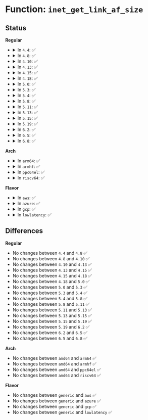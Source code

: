 # Function: <code>inet_get_link_af_size</code>

## Status
<b>Regular</b>
<ul>
<li>
<details>
<summary>In <code>4.4</code>: ✅</summary>

```c
size_t inet_get_link_af_size(const struct net_device *dev, u32 ext_filter_mask);
```

**Collision:** Unique Static

**Inline:** No

**Transformation:** False

**Instances:**

```
In net/ipv4/devinet.c (ffffffff8178f590)
Location: net/ipv4/devinet.c:1647
Inline: False
```
**Symbols:**

```
ffffffff8178f590-ffffffff8178f5af: inet_get_link_af_size (STB_LOCAL)
```
</details>
</li>
<li>
<details>
<summary>In <code>4.8</code>: ✅</summary>

```c
size_t inet_get_link_af_size(const struct net_device *dev, u32 ext_filter_mask);
```

**Collision:** Unique Static

**Inline:** No

**Transformation:** False

**Instances:**

```
In net/ipv4/devinet.c (ffffffff817fcb30)
Location: net/ipv4/devinet.c:1673
Inline: False
```
**Symbols:**

```
ffffffff817fcb30-ffffffff817fcb4f: inet_get_link_af_size (STB_LOCAL)
```
</details>
</li>
<li>
<details>
<summary>In <code>4.10</code>: ✅</summary>

```c
size_t inet_get_link_af_size(const struct net_device *dev, u32 ext_filter_mask);
```

**Collision:** Unique Static

**Inline:** No

**Transformation:** False

**Instances:**

```
In net/ipv4/devinet.c (ffffffff8182da90)
Location: net/ipv4/devinet.c:1673
Inline: False
```
**Symbols:**

```
ffffffff8182da90-ffffffff8182daaf: inet_get_link_af_size (STB_LOCAL)
```
</details>
</li>
<li>
<details>
<summary>In <code>4.13</code>: ✅</summary>

```c
size_t inet_get_link_af_size(const struct net_device *dev, u32 ext_filter_mask);
```

**Collision:** Unique Static

**Inline:** No

**Transformation:** False

**Instances:**

```
In net/ipv4/devinet.c (ffffffff8184ef70)
Location: net/ipv4/devinet.c:1713
Inline: False
```
**Symbols:**

```
ffffffff8184ef70-ffffffff8184ef8f: inet_get_link_af_size (STB_LOCAL)
```
</details>
</li>
<li>
<details>
<summary>In <code>4.15</code>: ✅</summary>

```c
size_t inet_get_link_af_size(const struct net_device *dev, u32 ext_filter_mask);
```

**Collision:** Unique Static

**Inline:** No

**Transformation:** False

**Instances:**

```
In net/ipv4/devinet.c (ffffffff818cece0)
Location: net/ipv4/devinet.c:1722
Inline: False
```
**Symbols:**

```
ffffffff818cece0-ffffffff818cecff: inet_get_link_af_size (STB_LOCAL)
```
</details>
</li>
<li>
<details>
<summary>In <code>4.18</code>: ✅</summary>

```c
size_t inet_get_link_af_size(const struct net_device *dev, u32 ext_filter_mask);
```

**Collision:** Unique Static

**Inline:** No

**Transformation:** False

**Instances:**

```
In net/ipv4/devinet.c (ffffffff81925130)
Location: net/ipv4/devinet.c:1732
Inline: False
```
**Symbols:**

```
ffffffff81925130-ffffffff8192514f: inet_get_link_af_size (STB_LOCAL)
```
</details>
</li>
<li>
<details>
<summary>In <code>5.0</code>: ✅</summary>

```c
size_t inet_get_link_af_size(const struct net_device *dev, u32 ext_filter_mask);
```

**Collision:** Unique Static

**Inline:** No

**Transformation:** False

**Instances:**

```
In net/ipv4/devinet.c (ffffffff81953f40)
Location: net/ipv4/devinet.c:1865
Inline: False
```
**Symbols:**

```
ffffffff81953f40-ffffffff81953f5e: inet_get_link_af_size (STB_LOCAL)
```
</details>
</li>
<li>
<details>
<summary>In <code>5.3</code>: ✅</summary>

```c
size_t inet_get_link_af_size(const struct net_device *dev, u32 ext_filter_mask);
```

**Collision:** Unique Static

**Inline:** No

**Transformation:** False

**Instances:**

```
In net/ipv4/devinet.c (ffffffff819b8850)
Location: net/ipv4/devinet.c:1917
Inline: False
```
**Symbols:**

```
ffffffff819b8850-ffffffff819b886e: inet_get_link_af_size (STB_LOCAL)
```
</details>
</li>
<li>
<details>
<summary>In <code>5.4</code>: ✅</summary>

```c
size_t inet_get_link_af_size(const struct net_device *dev, u32 ext_filter_mask);
```

**Collision:** Unique Static

**Inline:** No

**Transformation:** False

**Instances:**

```
In net/ipv4/devinet.c (ffffffff819ef550)
Location: net/ipv4/devinet.c:1912
Inline: False
```
**Symbols:**

```
ffffffff819ef550-ffffffff819ef56e: inet_get_link_af_size (STB_LOCAL)
```
</details>
</li>
<li>
<details>
<summary>In <code>5.8</code>: ✅</summary>

```c
size_t inet_get_link_af_size(const struct net_device *dev, u32 ext_filter_mask);
```

**Collision:** Unique Static

**Inline:** No

**Transformation:** False

**Instances:**

```
In net/ipv4/devinet.c (ffffffff81add4a0)
Location: net/ipv4/devinet.c:1918
Inline: False
```
**Symbols:**

```
ffffffff81add4a0-ffffffff81add4c1: inet_get_link_af_size (STB_LOCAL)
```
</details>
</li>
<li>
<details>
<summary>In <code>5.11</code>: ✅</summary>

```c
size_t inet_get_link_af_size(const struct net_device *dev, u32 ext_filter_mask);
```

**Collision:** Unique Static

**Inline:** No

**Transformation:** False

**Instances:**

```
In net/ipv4/devinet.c (ffffffff81aea1c0)
Location: net/ipv4/devinet.c:1917
Inline: False
```
**Symbols:**

```
ffffffff81aea1c0-ffffffff81aea1e1: inet_get_link_af_size (STB_LOCAL)
```
</details>
</li>
<li>
<details>
<summary>In <code>5.13</code>: ✅</summary>

```c
size_t inet_get_link_af_size(const struct net_device *dev, u32 ext_filter_mask);
```

**Collision:** Unique Static

**Inline:** No

**Transformation:** False

**Instances:**

```
In net/ipv4/devinet.c (ffffffff81ad5920)
Location: net/ipv4/devinet.c:1917
Inline: False
```
**Symbols:**

```
ffffffff81ad5920-ffffffff81ad593d: inet_get_link_af_size (STB_LOCAL)
```
</details>
</li>
<li>
<details>
<summary>In <code>5.15</code>: ✅</summary>

```c
size_t inet_get_link_af_size(const struct net_device *dev, u32 ext_filter_mask);
```

**Collision:** Unique Static

**Inline:** No

**Transformation:** False

**Instances:**

```
In net/ipv4/devinet.c (ffffffff81b947e0)
Location: net/ipv4/devinet.c:1917
Inline: False
```
**Symbols:**

```
ffffffff81b947e0-ffffffff81b947fd: inet_get_link_af_size (STB_LOCAL)
```
</details>
</li>
<li>
<details>
<summary>In <code>5.19</code>: ✅</summary>

```c
size_t inet_get_link_af_size(const struct net_device *dev, u32 ext_filter_mask);
```

**Collision:** Unique Static

**Inline:** No

**Transformation:** False

**Instances:**

```
In net/ipv4/devinet.c (ffffffff81d26110)
Location: net/ipv4/devinet.c:1924
Inline: False
```
**Symbols:**

```
ffffffff81d26110-ffffffff81d26133: inet_get_link_af_size (STB_LOCAL)
```
</details>
</li>
<li>
<details>
<summary>In <code>6.2</code>: ✅</summary>

```c
size_t inet_get_link_af_size(const struct net_device *dev, u32 ext_filter_mask);
```

**Collision:** Unique Static

**Inline:** No

**Transformation:** False

**Instances:**

```
In net/ipv4/devinet.c (ffffffff81eed960)
Location: net/ipv4/devinet.c:1925
Inline: False
```
**Symbols:**

```
ffffffff81eed960-ffffffff81eed983: inet_get_link_af_size (STB_LOCAL)
```
</details>
</li>
<li>
<details>
<summary>In <code>6.5</code>: ✅</summary>

```c
size_t inet_get_link_af_size(const struct net_device *dev, u32 ext_filter_mask);
```

**Collision:** Unique Static

**Inline:** No

**Transformation:** False

**Instances:**

```
In net/ipv4/devinet.c (ffffffff81f4d320)
Location: net/ipv4/devinet.c:1928
Inline: False
```
**Symbols:**

```
ffffffff81f4d320-ffffffff81f4d343: inet_get_link_af_size (STB_LOCAL)
```
</details>
</li>
<li>
<details>
<summary>In <code>6.8</code>: ✅</summary>

```c
size_t inet_get_link_af_size(const struct net_device *dev, u32 ext_filter_mask);
```

**Collision:** Unique Static

**Inline:** No

**Transformation:** False

**Instances:**

```
In net/ipv4/devinet.c (ffffffff82013430)
Location: net/ipv4/devinet.c:1959
Inline: False
```
**Symbols:**

```
ffffffff82013430-ffffffff82013453: inet_get_link_af_size (STB_LOCAL)
```
</details>
</li>
</ul>
<b>Arch</b>
<ul>
<li>
<details>
<summary>In <code>arm64</code>: ✅</summary>

```c
size_t inet_get_link_af_size(const struct net_device *dev, u32 ext_filter_mask);
```

**Collision:** Unique Static

**Inline:** No

**Transformation:** False

**Instances:**

```
In net/ipv4/devinet.c (ffff800010ca53c0)
Location: net/ipv4/devinet.c:1912
Inline: False
```
**Symbols:**

```
ffff800010ca53c0-ffff800010ca53f4: inet_get_link_af_size (STB_LOCAL)
```
</details>
</li>
<li>
<details>
<summary>In <code>armhf</code>: ✅</summary>

```c
size_t inet_get_link_af_size(const struct net_device *dev, u32 ext_filter_mask);
```

**Collision:** Unique Static

**Inline:** No

**Transformation:** False

**Instances:**

```
In net/ipv4/devinet.c (c0db1c28)
Location: net/ipv4/devinet.c:1912
Inline: False
```
**Symbols:**

```
c0db1c28-c0db1c4c: inet_get_link_af_size (STB_LOCAL)
```
</details>
</li>
<li>
<details>
<summary>In <code>ppc64el</code>: ✅</summary>

```c
size_t inet_get_link_af_size(const struct net_device *dev, u32 ext_filter_mask);
```

**Collision:** Unique Static

**Inline:** No

**Transformation:** False

**Instances:**

```
In net/ipv4/devinet.c (c000000000db9150)
Location: net/ipv4/devinet.c:1912
Inline: False
```
**Symbols:**

```
c000000000db9150-c000000000db916c: inet_get_link_af_size (STB_LOCAL)
```
</details>
</li>
<li>
<details>
<summary>In <code>riscv64</code>: ✅</summary>

```c
size_t inet_get_link_af_size(const struct net_device *dev, u32 ext_filter_mask);
```

**Collision:** Unique Static

**Inline:** No

**Transformation:** False

**Instances:**

```
In net/ipv4/devinet.c (ffffffe000800c20)
Location: net/ipv4/devinet.c:1912
Inline: False
```
**Symbols:**

```
ffffffe000800c20-ffffffe000800c4a: inet_get_link_af_size (STB_LOCAL)
```
</details>
</li>
</ul>
<b>Flavor</b>
<ul>
<li>
<details>
<summary>In <code>aws</code>: ✅</summary>

```c
size_t inet_get_link_af_size(const struct net_device *dev, u32 ext_filter_mask);
```

**Collision:** Unique Static

**Inline:** No

**Transformation:** False

**Instances:**

```
In net/ipv4/devinet.c (ffffffff8198f2f0)
Location: net/ipv4/devinet.c:1912
Inline: False
```
**Symbols:**

```
ffffffff8198f2f0-ffffffff8198f30e: inet_get_link_af_size (STB_LOCAL)
```
</details>
</li>
<li>
<details>
<summary>In <code>azure</code>: ✅</summary>

```c
size_t inet_get_link_af_size(const struct net_device *dev, u32 ext_filter_mask);
```

**Collision:** Unique Static

**Inline:** No

**Transformation:** False

**Instances:**

```
In net/ipv4/devinet.c (ffffffff81948db0)
Location: net/ipv4/devinet.c:1912
Inline: False
```
**Symbols:**

```
ffffffff81948db0-ffffffff81948dce: inet_get_link_af_size (STB_LOCAL)
```
</details>
</li>
<li>
<details>
<summary>In <code>gcp</code>: ✅</summary>

```c
size_t inet_get_link_af_size(const struct net_device *dev, u32 ext_filter_mask);
```

**Collision:** Unique Static

**Inline:** No

**Transformation:** False

**Instances:**

```
In net/ipv4/devinet.c (ffffffff819f9b90)
Location: net/ipv4/devinet.c:1912
Inline: False
```
**Symbols:**

```
ffffffff819f9b90-ffffffff819f9bae: inet_get_link_af_size (STB_LOCAL)
```
</details>
</li>
<li>
<details>
<summary>In <code>lowlatency</code>: ✅</summary>

```c
size_t inet_get_link_af_size(const struct net_device *dev, u32 ext_filter_mask);
```

**Collision:** Unique Static

**Inline:** No

**Transformation:** False

**Instances:**

```
In net/ipv4/devinet.c (ffffffff81a03e80)
Location: net/ipv4/devinet.c:1912
Inline: False
```
**Symbols:**

```
ffffffff81a03e80-ffffffff81a03e9e: inet_get_link_af_size (STB_LOCAL)
```
</details>
</li>
</ul>

## Differences
<b>Regular</b>
<ul>
<li>
No changes between <code>4.4</code> and <code>4.8</code> ✅
</li>
<li>
No changes between <code>4.8</code> and <code>4.10</code> ✅
</li>
<li>
No changes between <code>4.10</code> and <code>4.13</code> ✅
</li>
<li>
No changes between <code>4.13</code> and <code>4.15</code> ✅
</li>
<li>
No changes between <code>4.15</code> and <code>4.18</code> ✅
</li>
<li>
No changes between <code>4.18</code> and <code>5.0</code> ✅
</li>
<li>
No changes between <code>5.0</code> and <code>5.3</code> ✅
</li>
<li>
No changes between <code>5.3</code> and <code>5.4</code> ✅
</li>
<li>
No changes between <code>5.4</code> and <code>5.8</code> ✅
</li>
<li>
No changes between <code>5.8</code> and <code>5.11</code> ✅
</li>
<li>
No changes between <code>5.11</code> and <code>5.13</code> ✅
</li>
<li>
No changes between <code>5.13</code> and <code>5.15</code> ✅
</li>
<li>
No changes between <code>5.15</code> and <code>5.19</code> ✅
</li>
<li>
No changes between <code>5.19</code> and <code>6.2</code> ✅
</li>
<li>
No changes between <code>6.2</code> and <code>6.5</code> ✅
</li>
<li>
No changes between <code>6.5</code> and <code>6.8</code> ✅
</li>
</ul>
<b>Arch</b>
<ul>
<li>
No changes between <code>amd64</code> and <code>arm64</code> ✅
</li>
<li>
No changes between <code>amd64</code> and <code>armhf</code> ✅
</li>
<li>
No changes between <code>amd64</code> and <code>ppc64el</code> ✅
</li>
<li>
No changes between <code>amd64</code> and <code>riscv64</code> ✅
</li>
</ul>
<b>Flavor</b>
<ul>
<li>
No changes between <code>generic</code> and <code>aws</code> ✅
</li>
<li>
No changes between <code>generic</code> and <code>azure</code> ✅
</li>
<li>
No changes between <code>generic</code> and <code>gcp</code> ✅
</li>
<li>
No changes between <code>generic</code> and <code>lowlatency</code> ✅
</li>
</ul>
